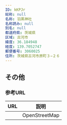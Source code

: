 ```yaml
---
ID: kKPJr
総称: null
名称: 羽黒神社
名称読み: null
別名: null
都道府県: 茨城県
区域: 古河市
緯度: 36.184948
経度: 139.7052747
郵便番号: 3060025
住所: 茨城県古河市原町３−２６
---
```


## その他

### 参考URL

| URL | 説明          |
| --- | ------------- |
|     | OpenStreetMap |
